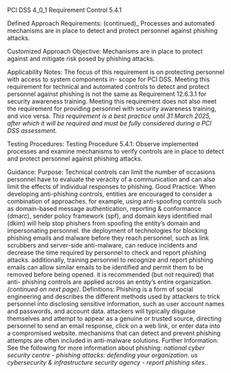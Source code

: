 PCI DSS 4_0_1 Requirement Control 5.4.1

Defined Approach Requirements:
(continued)_
Processes and automated mechanisms are in place to detect and protect personnel against phishing attacks.

Customized Approach Objective:
Mechanisms are in place to protect against and mitigate risk posed by phishing attacks.

Applicability Notes:
The focus of this requirement is on protecting personnel with access to system components in- scope for PCI DSS. Meeting this requirement for technical and automated controls to detect and protect personnel against phishing is not the same as Requirement 12.6.3.1 for security awareness training. Meeting this requirement does not also meet the requirement for providing personnel with security awareness training, and vice versa. _This requirement is a best practice until 31 March_ _2025, after which it will be required and must be_ _fully considered during a PCI DSS assessment._

Testing Procedures:
Testing Procedure 5.4.1: Observe implemented processes and examine mechanisms to verify controls are in place to detect and protect personnel against phishing attacks.

Guidance:
Purpose: Technical controls can limit the number of occasions personnel have to evaluate the veracity of a communication and can also limit the effects of individual responses to phishing. Good Practice: When developing anti-phishing controls, entities are encouraged to consider a combination of approaches. for example, using anti-spoofing controls such as domain-based message authentication, reporting & conformance (dmarc), sender policy framework (spf), and domain keys identified mail (dkim) will help stop phishers from spoofing the entity’s domain and impersonating personnel. the deployment of technologies for blocking phishing emails and malware before they reach personnel, such as link scrubbers and server-side anti-malware, can reduce incidents and decrease the time required by personnel to check and report phishing attacks. additionally, training personnel to recognize and report phishing emails can allow similar emails to be identified and permit them to be removed before being opened. it is recommended (but not required) that anti- phishing controls are applied across an entity’s entire organization. _(continued on next page)_. Definitions: Phishing is a form of social engineering and describes the different methods used by attackers to trick personnel into disclosing sensitive information, such as user account names and passwords, and account data. attackers will typically disguise themselves and attempt to appear as a genuine or trusted source, directing personnel to send an email response, click on a web link, or enter data into a compromised website. mechanisms that can detect and prevent phishing attempts are often included in anti-malware solutions. Further Information: See the following for more information about phishing: _national cyber security centre - phishing attacks:_ _defending your organization_. _us cybersecurity & infrastructure security agency -_ _report phishing sites._.